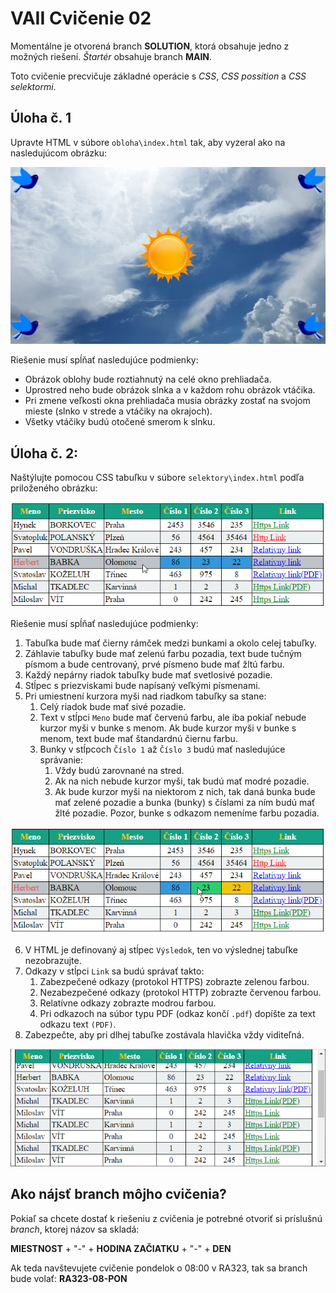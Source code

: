 # VAII Cvičenie 02

Momentálne je otvorená branch __SOLUTION__, ktorá obsahuje jedno z možných riešení. _Štartér_ obsahuje branch  __MAIN__.

Toto cvičenie precvičuje základné operácie s _CSS_, _CSS possition_ a _CSS selektormi_.


## Úloha č. 1

Upravte HTML v súbore `obloha\index.html` tak, aby vyzeral ako na nasledujúcom obrázku:

![Vzhľad výsledného riešenia](md_images/img.png)

Riešenie musí spĺňať nasledujúce podmienky:

- Obrázok oblohy bude roztiahnutý na celé okno prehliadača.
- Uprostred neho bude obrázok slnka a v každom rohu obrázok vtáčika.
- Pri zmene veľkosti okna prehliadača musia obrázky zostať na svojom mieste (slnko v strede a vtáčiky na okrajoch).
- Všetky vtáčiky budú otočené smerom k slnku.

## Úloha č. 2:


Naštýlujte pomocou CSS tabuľku v súbore `selektory\index.html` podľa priloženého obrázku:

![Zadanie príkladu](md_images/zadanie1.png)

Riešenie musí spĺňať nasledujúce podmienky:

1. Tabuľka bude mať čierny rámček medzi bunkami a okolo celej tabuľky.
2. Záhlavie tabuľky bude mať zelenú farbu pozadia, text bude tučným písmom a bude centrovaný, prvé písmeno bude mať žltú farbu.
3. Každý nepárny riadok tabuľky bude mať svetlosivé pozadie.
4. Stĺpec s priezviskami bude napísaný veľkými písmenami.
5. Pri umiestnení kurzora myši nad riadkom tabuľky sa stane:
    1. Celý riadok bude mať sivé pozadie.
    2. Text v stĺpci `Meno` bude mať červenú farbu, ale iba pokiaľ nebude kurzor myši v bunke s menom. Ak bude kurzor myši v bunke s menom, text bude mať štandardnú čiernu farbu.
    3. Bunky v stĺpcoch `Číslo 1` až `Číslo 3` budú mať nasledujúce správanie:
        1. Vždy budú zarovnané na stred.
        2. Ak na nich nebude kurzor myši, tak budú mať modré pozadie.
        3. Ak bude kurzor myši na niektorom z nich, tak daná bunka bude mať zelené pozadie a bunka (bunky) s číslami za ním budú mať žlté pozadie. Pozor, bunke s odkazom nemeníme farbu pozadia.

![Zobrazenie stĺpcov s číslami](md_images/zadanie2.png)

6. V HTML je definovaný aj stĺpec `Výsledok`, ten vo výslednej tabuľke nezobrazujte.
7. Odkazy v stĺpci `Link` sa budú správať takto:
    1. Zabezpečené odkazy (protokol HTTPS) zobrazte zelenou farbou.
    2. Nezabezpečené odkazy (protokol HTTP) zobrazte červenou farbou.
    3. Relatívne odkazy zobrazte modrou farbou.
    4. Pri odkazoch na súbor typu PDF (odkaz končí `.pdf`) dopíšte za text odkazu text `(PDF)`.
8. Zabezpečte, aby pri dlhej tabuľke zostávala hlavička vždy viditeľná.

![Hlavička tabuľky pri pohnutí posuvníkom](md_images/zadanie-hlavicka.png)

## Ako nájsť branch môjho cvičenia?
Pokiaľ sa chcete dostať k riešeniu z cvičenia je potrebné otvoriť si príslušnú _branch_, ktorej názov sa skladá:

__MIESTNOST__ + "-" + __HODINA ZAČIATKU__ + "-" + __DEN__

Ak teda navštevujete cvičenie pondelok o 08:00 v RA323, tak sa branch bude volať: __RA323-08-PON__
